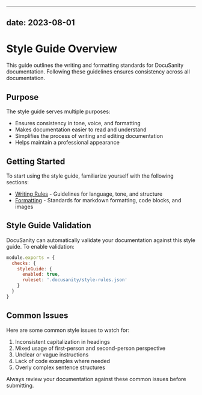 
---
date: 2023-08-01
---

# Style Guide Overview

This guide outlines the writing and formatting standards for DocuSanity documentation. Following these guidelines ensures consistency across all documentation.

## Purpose

The style guide serves multiple purposes:

- Ensures consistency in tone, voice, and formatting
- Makes documentation easier to read and understand
- Simplifies the process of writing and editing documentation
- Helps maintain a professional appearance

## Getting Started

To start using the style guide, familiarize yourself with the following sections:

- [Writing Rules](/docs/style-guide/writing-rules) - Guidelines for language, tone, and structure
- [Formatting](/docs/style-guide/formatting) - Standards for markdown formatting, code blocks, and images

## Style Guide Validation

DocuSanity can automatically validate your documentation against this style guide. To enable validation:

```javascript
module.exports = {
  checks: {
    styleGuide: {
      enabled: true,
      ruleset: '.docusanity/style-rules.json'
    }
  }
}
```

## Common Issues

Here are some common style issues to watch for:

1. Inconsistent capitalization in headings
2. Mixed usage of first-person and second-person perspective
3. Unclear or vague instructions
4. Lack of code examples where needed
5. Overly complex sentence structures

Always review your documentation against these common issues before submitting.
